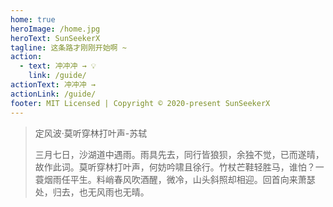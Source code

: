 ```yaml
---
home: true
heroImage: /home.jpg
heroText: SunSeekerX
tagline: 这条路才刚刚开始啊 ~
action:
  - text: 冲冲冲 → 💡
    link: /guide/
actionText: 冲冲冲 →
actionLink: /guide/
footer: MIT Licensed | Copyright © 2020-present SunSeekerX
---
```




> 定风波·莫听穿林打叶声-苏轼
>
> 三月七日，沙湖道中遇雨。雨具先去，同行皆狼狈，余独不觉，已而遂晴，故作此词。莫听穿林打叶声，何妨吟啸且徐行。竹杖芒鞋轻胜马，谁怕？一蓑烟雨任平生。料峭春风吹酒醒，微冷，山头斜照却相迎。回首向来萧瑟处，归去，也无风雨也无晴。